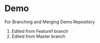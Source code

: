 # Demo
For Branching and Merging Demo Repository
1. Edited from Feature1 branch
2. Edited from Master branch